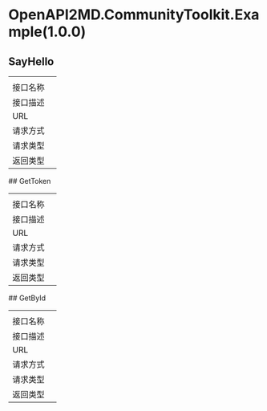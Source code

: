 # OpenAPI2MD.CommunityToolkit.Example(1.0.0) 
## SayHello 
<table><tr>
                        <td colspan="5"></td>
                      </tr>
                      <tr>
                        <td >接口名称</td>
                        <td colspan="4"></td>
                      </tr>
                      <tr>
                        <td >接口描述</td>
                        <td colspan="4"></td>
                      </tr>
                      <tr>
                        <td >URL</td>
                        <td colspan="4"></td>
                      </tr>
                      <tr>
                        <td >请求方式</td>
                        <td colspan="4"></td>
                      </tr>
                      <tr>
                        <td >请求类型</td>
                        <td colspan="4"></td>
                      </tr>
                      <tr>
                        <td >返回类型</td>
                        <td colspan="4"></td>
                      </tr>
                     </table>  
## GetToken 
<table><tr>
                        <td colspan="5"></td>
                      </tr>
                      <tr>
                        <td >接口名称</td>
                        <td colspan="4"></td>
                      </tr>
                      <tr>
                        <td >接口描述</td>
                        <td colspan="4"></td>
                      </tr>
                      <tr>
                        <td >URL</td>
                        <td colspan="4"></td>
                      </tr>
                      <tr>
                        <td >请求方式</td>
                        <td colspan="4"></td>
                      </tr>
                      <tr>
                        <td >请求类型</td>
                        <td colspan="4"></td>
                      </tr>
                      <tr>
                        <td >返回类型</td>
                        <td colspan="4"></td>
                      </tr>
                     </table>  
## GetById 
<table><tr>
                        <td colspan="5"></td>
                      </tr>
                      <tr>
                        <td >接口名称</td>
                        <td colspan="4"></td>
                      </tr>
                      <tr>
                        <td >接口描述</td>
                        <td colspan="4"></td>
                      </tr>
                      <tr>
                        <td >URL</td>
                        <td colspan="4"></td>
                      </tr>
                      <tr>
                        <td >请求方式</td>
                        <td colspan="4"></td>
                      </tr>
                      <tr>
                        <td >请求类型</td>
                        <td colspan="4"></td>
                      </tr>
                      <tr>
                        <td >返回类型</td>
                        <td colspan="4"></td>
                      </tr>
                     </table>  
